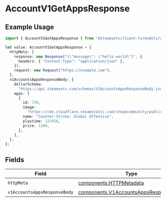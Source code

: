 # AccountV1GetAppsResponse

## Example Usage

```typescript
import { AccountV1GetAppsResponse } from "@steamsets/client-ts/models/operations";

let value: AccountV1GetAppsResponse = {
  httpMeta: {
    response: new Response("{\"message\": \"hello world\"}", {
      headers: { "Content-Type": "application/json" },
    }),
    request: new Request("https://example.com"),
  },
  v1AccountsAppsResponseBody: {
    dollarSchema:
      "https://api.steamsets.com/schemas/V1AccountsAppsResponseBody.json",
    apps: [
      {
        id: 730,
        image:
          "https://cdn.cloudflare.steamstatic.com/steamcommunity/public/images/apps/730/a1a2f9f3f4c0c2b1f8d3a4e5f6d7e8f9.jpg",
        name: "Counter-Strike: Global Offensive",
        playtime: 123456,
        price: 1200,
      },
    ],
  },
};
```

## Fields

| Field                                                                                          | Type                                                                                           | Required                                                                                       | Description                                                                                    |
| ---------------------------------------------------------------------------------------------- | ---------------------------------------------------------------------------------------------- | ---------------------------------------------------------------------------------------------- | ---------------------------------------------------------------------------------------------- |
| `httpMeta`                                                                                     | [components.HTTPMetadata](../../models/components/httpmetadata.md)                             | :heavy_check_mark:                                                                             | N/A                                                                                            |
| `v1AccountsAppsResponseBody`                                                                   | [components.V1AccountsAppsResponseBody](../../models/components/v1accountsappsresponsebody.md) | :heavy_minus_sign:                                                                             | OK                                                                                             |